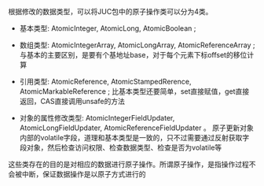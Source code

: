 根据修改的数据类型，可以将JUC包中的原子操作类可以分为4类。

* 基本类型: AtomicInteger, AtomicLong, AtomicBoolean ;

* 数组类型: AtomicIntegerArray, AtomicLongArray, AtomicReferenceArray ;
与基本的主要区别，是要有个基地址base，对于每个元素下标offset的移位计算

* 引用类型: AtomicReference, AtomicStampedRerence, AtomicMarkableReference ;
比基本类型还要简单，set直接赋值，get直接返回，CAS直接调用unsafe的方法

* 对象的属性修改类型: AtomicIntegerFieldUpdater, AtomicLongFieldUpdater, AtomicReferenceFieldUpdater 。
原子更新对象内部的volatile字段，道理和基本类型是一致的，只不过需要通过反射获取字段对象，然后检查访问权限、检查数据类型、检查是否为volatile等

这些类存在的目的是对相应的数据进行原子操作。所谓原子操作，是指操作过程不会被中断，保证数据操作是以原子方式进行的
